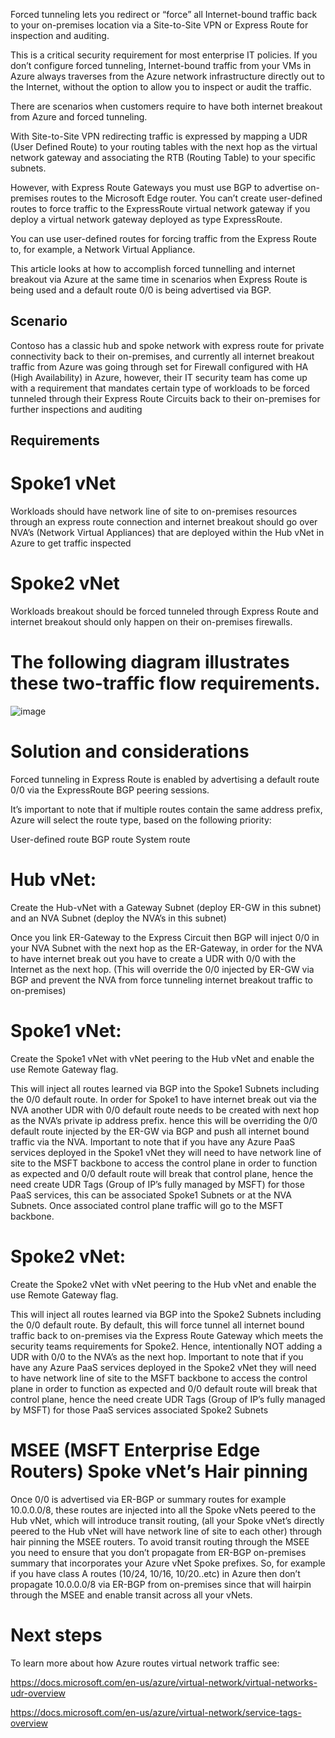 
Forced tunneling lets you redirect or “force” all Internet-bound traffic back to your on-premises location via a Site-to-Site VPN or Express Route for inspection and auditing.

This is a critical security requirement for most enterprise IT policies. If you don’t configure forced tunneling, Internet-bound traffic from your VMs in Azure always traverses from the Azure network infrastructure directly out to the Internet, without the option to allow you to inspect or audit the traffic.

There are scenarios when customers require to have both internet breakout from Azure and forced tunneling.

With Site-to-Site VPN redirecting traffic is expressed by mapping a UDR (User Defined Route) to your routing tables with the next hop as the virtual network gateway and associating the RTB (Routing Table) to your specific subnets.

However, with Express Route Gateways you must use BGP to advertise on-premises routes to the Microsoft Edge router. You can’t create user-defined routes to force traffic to the ExpressRoute virtual network gateway if you deploy a virtual network gateway deployed as type ExpressRoute.

You can use user-defined routes for forcing traffic from the Express Route to, for example, a Network Virtual Appliance.

This article looks at how to accomplish forced tunnelling and internet breakout via Azure at the same time in scenarios when Express Route is being used and a default route 0/0 is being advertised via BGP.

## Scenario

Contoso has a classic hub and spoke network with express route for private connectivity back to their on-premises, and currently all internet breakout traffic from Azure was going through set for Firewall configured with HA (High Availability) in Azure, however, their IT security team has come up with a requirement that mandates certain type of workloads to be forced tunneled through their Express Route Circuits back to their on-premises for further inspections and auditing

## Requirements

# Spoke1 vNet

Workloads should have network line of site to on-premises resources through an express route connection and internet breakout should go over NVA’s (Network Virtual Appliances) that are deployed within the Hub vNet in Azure to get traffic inspected

# Spoke2 vNet

Workloads breakout should be forced tunneled through Express Route and internet breakout should only happen on their on-premises firewalls.

# The following diagram illustrates these two-traffic flow requirements.

![image](https://user-images.githubusercontent.com/81341827/187049985-e406e73b-ede5-4a68-9f8b-8c1a834bbdc1.png)



# Solution and considerations

Forced tunneling in Express Route is enabled by advertising a default route 0/0 via the ExpressRoute BGP peering sessions.

It’s important to note that if multiple routes contain the same address prefix, Azure will select the route type, based on the following priority:

User-defined route
BGP route
System route

# Hub vNet:

Create the Hub-vNet with a Gateway Subnet (deploy ER-GW in this subnet) and an NVA Subnet (deploy the NVA’s in this subnet)

Once you link ER-Gateway to the Express Circuit then BGP will inject 0/0 in your NVA Subnet with the next hop as the ER-Gateway, in order for the NVA to have internet break out you have to create a UDR with 0/0 with the Internet as the next hop. (This will override the 0/0 injected by ER-GW via BGP and prevent the NVA from force tunneling internet breakout traffic to on-premises)

# Spoke1 vNet:

Create the Spoke1 vNet with vNet peering to the Hub vNet and enable the use Remote Gateway flag.

This will inject all routes learned via BGP into the Spoke1 Subnets including the 0/0 default route. In order for Spoke1 to have internet break out via the NVA another UDR with 0/0 default route needs to be created with next hop as the NVA’s private ip address prefix. hence this will be overriding the 0/0 default route injected by the ER-GW via BGP and push all internet bound traffic via the NVA.
Important to note that if you have any Azure PaaS services deployed in the Spoke1 vNet they will need to have network line of site to the MSFT backbone to access the control plane in order to function as expected and 0/0 default route will break that control plane, hence the need create UDR Tags (Group of IP’s fully managed by MSFT) for those PaaS services, this can be associated Spoke1 Subnets or at the NVA Subnets. Once associated control plane traffic will go to the MSFT backbone.

# Spoke2 vNet:

Create the Spoke2 vNet with vNet peering to the Hub vNet and enable the use Remote Gateway flag.

This will inject all routes learned via BGP into the Spoke2 Subnets including the 0/0 default route. By default, this will force tunnel all internet bound traffic back to on-premises via the Express Route Gateway which meets the security teams requirements for Spoke2. Hence, intentionally NOT adding a UDR with 0/0 to the NVA’s as the next hop.
Important to note that if you have any Azure PaaS services deployed in the Spoke2 vNet they will need to have network line of site to the MSFT backbone to access the control plane in order to function as expected and 0/0 default route will break that control plane, hence the need create UDR Tags (Group of IP’s fully managed by MSFT) for those PaaS services associated Spoke2 Subnets

# MSEE (MSFT Enterprise Edge Routers) Spoke vNet’s Hair pinning

Once 0/0 is advertised via ER-BGP or summary routes for example 10.0.0.0/8, these routes are injected into all the Spoke vNets peered to the Hub vNet, which will introduce transit routing, (all your Spoke vNet’s directly peered to the Hub vNet will have network line of site to each other) through hair pinning the MSEE routers. To avoid transit routing through the MSEE you need to ensure that you don’t propagate from ER-BGP on-premises summary that incorporates your Azure vNet Spoke prefixes. So, for example if you have class A routes (10/24, 10/16, 10/20..etc) in Azure then don’t propagate 10.0.0.0/8 via ER-BGP from on-premises since that will hairpin through the MSEE and enable transit across all your vNets.

# Next steps
To learn more about how Azure routes virtual network traffic see:

https://docs.microsoft.com/en-us/azure/virtual-network/virtual-networks-udr-overview

https://docs.microsoft.com/en-us/azure/virtual-network/service-tags-overview

